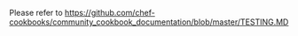 Please refer to <https://github.com/chef-cookbooks/community_cookbook_documentation/blob/master/TESTING.MD>
